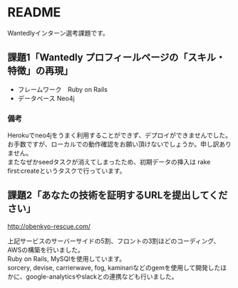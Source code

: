 # README
Wantedlyインターン選考課題です。

## 課題1「Wantedly プロフィールページの「スキル・特徴」の再現」

- フレームワーク　Ruby on Rails
- データベース Neo4j

### 備考
Herokuでneo4jをうまく利用することができず、デプロイができませんでした。お手数ですが、ローカルでの動作確認をお願い頂けないでしょうか。申し訳ありません。<br>
またなぜかseedタスクが消えてしまったため、初期データの挿入は rake first:createというタスクで行っています。

## 課題2「あなたの技術を証明するURLを提出してください」

http://obenkyo-rescue.com/

上記サービスのサーバーサイドの5割、フロントの3割ほどのコーディング、AWSの構築を行いました。<br>
Ruby on Rails, MySQlを使用しています。<br>
sorcery, devise, carrierwave, fog, kaminariなどのgemを使用して開発したほかに、google-analyticsやslackとの連携なども行いました。
